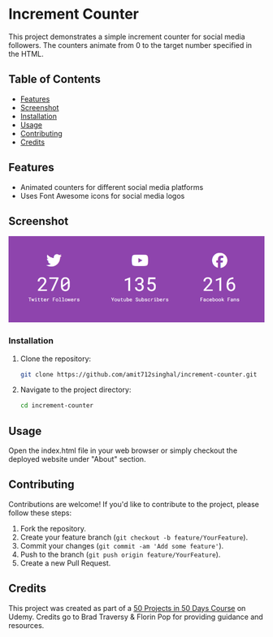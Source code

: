 # Increment Counter

This project demonstrates a simple increment counter for social media followers. The counters animate from 0 to the target number specified in the HTML.

## Table of Contents

- [Features](#features)
- [Screenshot](#screenshot)
- [Installation](#installation)
- [Usage](#usage)
- [Contributing](#contributing)
- [Credits](#credits)

## Features

- Animated counters for different social media platforms
- Uses Font Awesome icons for social media logos

## Screenshot

![Increment Counter Screenshot](./demo.png)

### Installation

1. Clone the repository:

   ```bash
   git clone https://github.com/amit712singhal/increment-counter.git
   ```

2. Navigate to the project directory:

   ```bash
   cd increment-counter
   ```

## Usage

Open the index.html file in your web browser or simply checkout the deployed website under "About" section.

## Contributing

Contributions are welcome! If you'd like to contribute to the project, please follow these steps:

1. Fork the repository.
2. Create your feature branch (`git checkout -b feature/YourFeature`).
3. Commit your changes (`git commit -am 'Add some feature'`).
4. Push to the branch (`git push origin feature/YourFeature`).
5. Create a new Pull Request.

## Credits

This project was created as part of a [50 Projects in 50 Days Course](https://www.udemy.com/course/50-projects-50-days/) on Udemy. Credits go to Brad Traversy & Florin Pop for providing guidance and resources.
